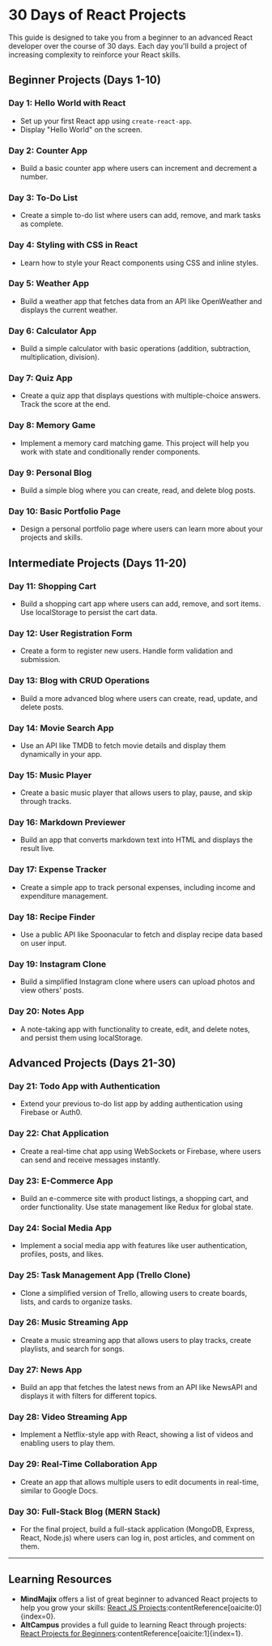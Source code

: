 # 30 Days of React Projects

This guide is designed to take you from a beginner to an advanced React developer over the course of 30 days. Each day you'll build a project of increasing complexity to reinforce your React skills.

## Beginner Projects (Days 1-10)

### Day 1: Hello World with React
- Set up your first React app using `create-react-app`.
- Display "Hello World" on the screen.

### Day 2: Counter App
- Build a basic counter app where users can increment and decrement a number.

### Day 3: To-Do List
- Create a simple to-do list where users can add, remove, and mark tasks as complete.

### Day 4: Styling with CSS in React
- Learn how to style your React components using CSS and inline styles.

### Day 5: Weather App
- Build a weather app that fetches data from an API like OpenWeather and displays the current weather.

### Day 6: Calculator App
- Build a simple calculator with basic operations (addition, subtraction, multiplication, division).

### Day 7: Quiz App
- Create a quiz app that displays questions with multiple-choice answers. Track the score at the end.

### Day 8: Memory Game
- Implement a memory card matching game. This project will help you work with state and conditionally render components.

### Day 9: Personal Blog
- Build a simple blog where you can create, read, and delete blog posts.

### Day 10: Basic Portfolio Page
- Design a personal portfolio page where users can learn more about your projects and skills.

## Intermediate Projects (Days 11-20)

### Day 11: Shopping Cart
- Build a shopping cart app where users can add, remove, and sort items. Use localStorage to persist the cart data.

### Day 12: User Registration Form
- Create a form to register new users. Handle form validation and submission.

### Day 13: Blog with CRUD Operations
- Build a more advanced blog where users can create, read, update, and delete posts.

### Day 14: Movie Search App
- Use an API like TMDB to fetch movie details and display them dynamically in your app.

### Day 15: Music Player
- Create a basic music player that allows users to play, pause, and skip through tracks.

### Day 16: Markdown Previewer
- Build an app that converts markdown text into HTML and displays the result live.

### Day 17: Expense Tracker
- Create a simple app to track personal expenses, including income and expenditure management.

### Day 18: Recipe Finder
- Use a public API like Spoonacular to fetch and display recipe data based on user input.

### Day 19: Instagram Clone
- Build a simplified Instagram clone where users can upload photos and view others' posts.

### Day 20: Notes App
- A note-taking app with functionality to create, edit, and delete notes, and persist them using localStorage.

## Advanced Projects (Days 21-30)

### Day 21: Todo App with Authentication
- Extend your previous to-do list app by adding authentication using Firebase or Auth0.

### Day 22: Chat Application
- Create a real-time chat app using WebSockets or Firebase, where users can send and receive messages instantly.

### Day 23: E-Commerce App
- Build an e-commerce site with product listings, a shopping cart, and order functionality. Use state management like Redux for global state.

### Day 24: Social Media App
- Implement a social media app with features like user authentication, profiles, posts, and likes.

### Day 25: Task Management App (Trello Clone)
- Clone a simplified version of Trello, allowing users to create boards, lists, and cards to organize tasks.

### Day 26: Music Streaming App
- Create a music streaming app that allows users to play tracks, create playlists, and search for songs.

### Day 27: News App
- Build an app that fetches the latest news from an API like NewsAPI and displays it with filters for different topics.

### Day 28: Video Streaming App
- Implement a Netflix-style app with React, showing a list of videos and enabling users to play them.

### Day 29: Real-Time Collaboration App
- Create an app that allows multiple users to edit documents in real-time, similar to Google Docs.

### Day 30: Full-Stack Blog (MERN Stack)
- For the final project, build a full-stack application (MongoDB, Express, React, Node.js) where users can log in, post articles, and comment on them.

---

## Learning Resources

- **MindMajix** offers a list of great beginner to advanced React projects to help you grow your skills: [React JS Projects](https://mindmajix.com)&#8203;:contentReference[oaicite:0]{index=0}.
- **AltCampus** provides a full guide to learning React through projects: [React Projects for Beginners](https://altcampus.io)&#8203;:contentReference[oaicite:1]{index=1}.
